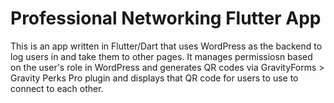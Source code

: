# Professional Networking Flutter App

This is an app written in Flutter/Dart that uses WordPress as the backend to log users in and take them to other pages. It manages permissiosn based on the user's role in WordPress and generates QR codes via GravityForms > Gravity Perks Pro plugin and displays that QR code for users to use to connect to each other.
